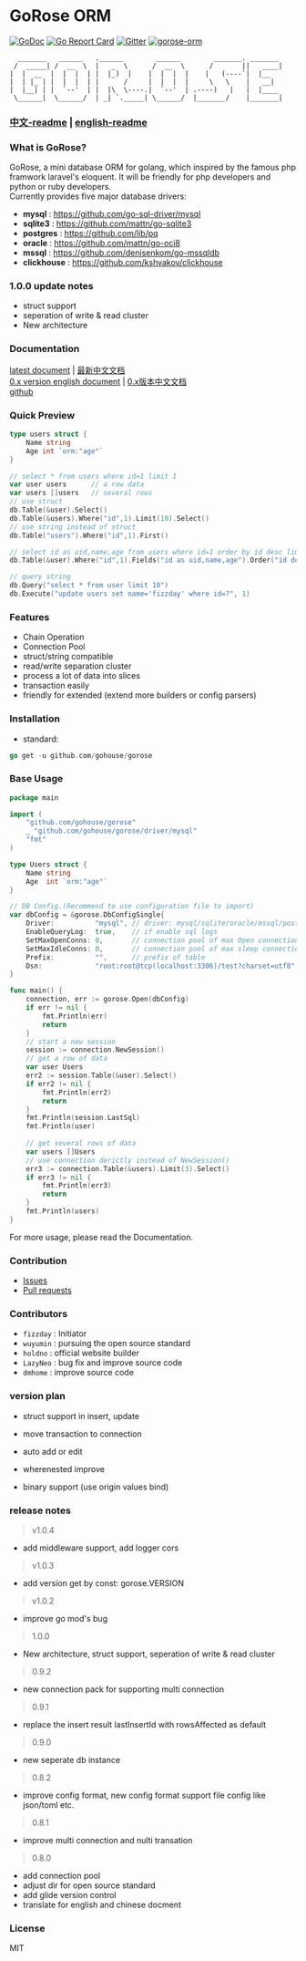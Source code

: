 # GoRose ORM
[![GoDoc](https://godoc.org/github.com/gohouse/gorose?status.svg)](https://godoc.org/github.com/gohouse/gorose)
[![Go Report Card](https://goreportcard.com/badge/github.com/gohouse/gorose)](https://goreportcard.com/report/github.com/gohouse/gorose)
[![Gitter](https://badges.gitter.im/gohouse/gorose.svg)](https://gitter.im/gorose/wechat)
<a target="_blank" href="https://jq.qq.com/?_wv=1027&k=5JJOG9E">
<img border="0" src="http://pub.idqqimg.com/wpa/images/group.png" alt="gorose-orm" title="gorose-orm"></a>

```
  _______   ______   .______        ______        _______. _______ 
 /  _____| /  __  \  |   _  \      /  __  \      /       ||   ____|
|  |  __  |  |  |  | |  |_)  |    |  |  |  |    |   (----`|  |__   
|  | |_ | |  |  |  | |      /     |  |  |  |     \   \    |   __|  
|  |__| | |  `--'  | |  |\  \----.|  `--'  | .----)   |   |  |____ 
 \______|  \______/  | _| `._____| \______/  |_______/    |_______|
```
### [中文-readme](https://github.com/gohouse/gorose/blob/master/README_zh-cn.md) | [english-readme](https://github.com/gohouse/gorose/blob/master/README.md)

### What is GoRose?

GoRose, a mini database ORM for golang, which inspired by the famous php framwork laravel's eloquent. It will be friendly for php developers and python or ruby developers.  
Currently provides five major database drivers:   
- **mysql** : <https://github.com/go-sql-driver/mysql>  
- **sqlite3** : <https://github.com/mattn/go-sqlite3>  
- **postgres** : <https://github.com/lib/pq>  
- **oracle** : <https://github.com/mattn/go-oci8>  
- **mssql** : <https://github.com/denisenkom/go-mssqldb>  
- **clickhouse** : <https://github.com/kshvakov/clickhouse>  

### 1.0.0 update notes
- struct support  
- seperation of write & read cluster  
- New architecture  


### Documentation

[latest document](https://www.kancloud.cn/fizz/gorose) | [最新中文文档](https://www.kancloud.cn/fizz/gorose)  
[0.x version english document](https://gohouse.github.io/gorose/dist/en/index.html) | [0.x版本中文文档](https://gohouse.github.io/gorose/dist/zh-cn/index.html)  
[github](https://github.com/gohouse/gorose)  

### Quick Preview

```go
type users struct {
	Name string
	Age int `orm:"age"`
}

// select * from users where id=1 limit 1
var user users      // a row data
var users []users   // several rows
// use struct
db.Table(&user).Select()
db.Table(&users).Where("id",1).Limit(10).Select()
// use string instead of struct
db.Table("users").Where("id",1).First()

// select id as uid,name,age from users where id=1 order by id desc limit 10
db.Table(&user).Where("id",1).Fields("id as uid,name,age").Order("id desc").Limit(10).Get()

// query string
db.Query("select * from user limit 10")
db.Execute("update users set name='fizzday' where id=?", 1)
```

### Features

- Chain Operation
- Connection Pool
- struct/string compatible
- read/write separation cluster
- process a lot of data into slices  
- transaction easily  
- friendly for extended (extend more builders or config parsers)  

### Installation

- standard:  
```go
go get -u github.com/gohouse/gorose
```

### Base Usage
```go
package main

import (
	"github.com/gohouse/gorose"
	_ "github.com/gohouse/gorose/driver/mysql"
	"fmt"
)

type Users struct {
	Name string
	Age  int `orm:"age"`
}

// DB Config.(Recommend to use configuration file to import)
var dbConfig = &gorose.DbConfigSingle{
    Driver:          "mysql", // driver: mysql/sqlite/oracle/mssql/postgres
    EnableQueryLog:  true,    // if enable sql logs
    SetMaxOpenConns: 0,       // connection pool of max Open connections, default zero
    SetMaxIdleConns: 0,       // connection pool of max sleep connections
    Prefix:          "",      // prefix of table
    Dsn:             "root:root@tcp(localhost:3306)/test?charset=utf8", // db dsn
}

func main() {
	connection, err := gorose.Open(dbConfig)
	if err != nil {
		fmt.Println(err)
		return
	}
	// start a new session
	session := connection.NewSession()
	// get a row of data
	var user Users
	err2 := session.Table(&user).Select()
	if err2 != nil {
		fmt.Println(err2)
		return
	}
	fmt.Println(session.LastSql)
	fmt.Println(user)
	
	// get several rows of data
	var users []Users
	// use connection derictly instead of NewSession()
	err3 := connection.Table(&users).Limit(3).Select()
	if err3 != nil {
		fmt.Println(err3)
		return
	}
	fmt.Println(users)
}
```

For more usage, please read the Documentation.

### Contribution

- [Issues](https://github.com/gohouse/gorose/issues)
- [Pull requests](https://github.com/gohouse/gorose/pulls)

### Contributors

- `fizzday` : Initiator  
- `wuyumin` : pursuing the open source standard  
- `holdno`  : official website builder  
- `LazyNeo` : bug fix and improve source code  
- `dmhome`  : improve source code 

### version plan
- struct support in insert, update  

- move transaction to connection  

- auto add or edit  

- wherenested improve  

- binary support (use origin values bind)  
 
### release notes

> v1.0.4

- add middleware support, add logger cors

> v1.0.3

- add version get by const: gorose.VERSION

> v1.0.2

- improve go mod's bug

> 1.0.0

- New architecture, struct support, seperation of write & read cluster  

> 0.9.2  

- new connection pack for supporting multi connection

> 0.9.1  

- replace the insert result lastInsertId with rowsAffected as default

> 0.9.0  

- new seperate db instance

> 0.8.2  

- improve config format, new config format support file config like json/toml etc.

> 0.8.1

- improve multi connection and nulti transation

> 0.8.0  

- add connection pool  
- adjust dir for open source standard  
- add glide version control  
- translate for english and chinese docment  

### License

MIT
